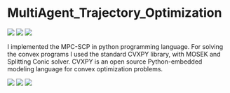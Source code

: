 # MultiAgent_Trajectory_Optimization

![](https://github.com/atharva7am/MultiAgent_Trajectory_Optimization/blob/main/utils/problem.png)
![](https://github.com/atharva7am/MultiAgent_Trajectory_Optimization/blob/main/utils/quad_dynamics_1.png)
![](https://github.com/atharva7am/MultiAgent_Trajectory_Optimization/blob/main/utils/quad_dynamics_2.png)

I implemented the MPC-SCP in python programming language. For solving the convex programs I used the standard CVXPY library, with MOSEK and Splitting Conic solver. CVXPY is an open source Python-embedded modeling language for convex optimization problems.

![](https://github.com/atharva7am/MultiAgent_Trajectory_Optimization/blob/main/test_1.gif)
![](https://github.com/atharva7am/MultiAgent_Trajectory_Optimization/blob/main/test_2.gif)
![](https://github.com/atharva7am/MultiAgent_Trajectory_Optimization/blob/main/test_3.gif)
